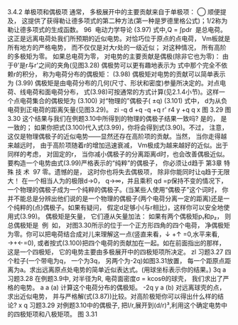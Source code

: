 3.4.2 单极项和偶极项
通常， 多极展开中的主要贡献来自于单极项：
◯ 顺便提及， 这提供了获得勒让德多项式的第二种方法(第一种是罗德里格公式)；1/2称为勒让德多项式的生成函数。
96  电动力学导论
(3.97)
式中,Q = ∫pdr  是总电荷。这正是远离电荷处我们所预期的近似电势。对恰巧位于原点的点电荷， Vm板就是所有地方的严格电势， 而不仅仅是对大r处的一级近似； 对这种情况， 所有高阶的多极矩为零。
如果总电荷为零， 对电势的主要贡献是偶极(除非它也为零)：
由于θ'是r与r'之间的夹角(见图3.28)
偶极势可以更有趣地表示为
式中那个完全不依赖r的积分， 称为电荷分布的偶极矩：
(3.98)
偶极矩对电势的贡献可以简单表示为
(3.99)
偶极矩是由电荷分布的几何(尺寸、形状和密度)参量所决定的。对点电荷、线电荷和面电荷分布， 式(3.98)可按通常的方式计算(见2.1.4小节)。这样一个点电荷集合的偶极矩为
(3.100)
对“物理的”偶极子( ±q)
(3.101)
式中， d为从负电荷到正电荷的距离矢量(见图3.29)。
 zi
-q
d
+q
-q
+q
r'
r4
y
+q
q
x
图 3.29
图 3.30
这个结果与我们在例题3.10中所得到的物理的偶极子结果一致吗? 是的， 是一致的； 如果你把式(3.100)代入式(3.99)，你将会得到式(3.90)。不过， 注意， 这仅是物理偶极子的近似电势——显然还存在高阶项的贡献。当然， 当你走得越来越远时， 由于高阶项随着r的增加迅速衰减， Vm极成为越来越好的近似。出于同样的考虑， 对固定的r， 当你减小偶极子的分离距离d时，也会改善偶极近似。要构造一个电势由式(3.99)严格表示的“纯粹”的偶极子， 你必须让d趋于
第3章 特 殊 技 术  97
零。遗憾的是， 这时你也将失去偶极项， 除非你能同时让q趋于无限大！ 在一个相当人为的极限d→0， q→∞，并且乘积 qd =p保持不变的情况下， 一个物理的偶极子成为一个纯粹的偶极子。(当某些人使用“偶极子”这个词时， 你并不能总是分辨出他们说的是一个物理的偶极子(两个电荷分离一定的距离)还是一个纯粹的(点)偶极子。如果有疑问， 假定d足够小(与r相比)，这样你可以安全地使用式(3.99)。
偶极矩是矢量， 它们遵从矢量加法： 如果有两个偶极矩p₁和p₂， 则总偶极矩是  例  如， 对图3.30所示的位于一个正方形四角的四个电荷， 净偶极矩为零。你可以把电荷结合成对儿来理解这一点(竖直来看，↓ +↑ =0,水平来看, →+←=0), 或者按式(3.100)把四个电荷的贡献加在一起。如在前面指出的那样， 这是一个四极矩， 它的电势主要由多极展开中的四极矩项所决定。
 zl
习题3.27 四个粒子(一个带电为q， 一个为3q， 另两个为-2q)如图3.31放置， 每一个距原点距离为a。求出远离原点处电势的简单近似表达式。(用球坐标表示你的结果。)
3q
a
习题3.28 在例题3.9中, 对半径为R, 电荷面密度σ = kcosθ的球壳， 我们求出了严格的电势。
a
a
(a) 计算这个电荷分布的偶极矩。
-2q
y
a
(b) 对远离球壳的点， 求出近似电势， 并与严格解(式(3.87))比较。对高阶极矩你可以得出什么样的结论?
x
q
习题3.29 对例题3.10中的偶极子, 把I/r,展开到(d/r)³,利用这个确定电势中的四极矩项和八极矩项。
图 3.31
